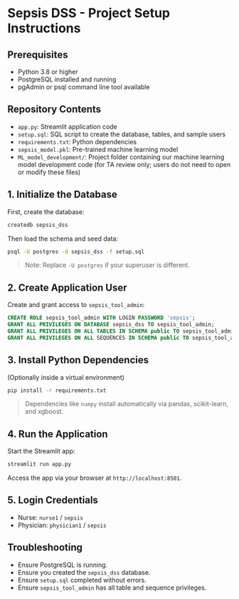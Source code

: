 # Sepsis DSS - Project Setup Instructions

## Prerequisites

- Python 3.8 or higher
- PostgreSQL installed and running
- pgAdmin or psql command line tool available

## Repository Contents

- `app.py`: Streamlit application code
- `setup.sql`: SQL script to create the database, tables, and sample users
- `requirements.txt`: Python dependencies
- `sepsis_model.pkl`: Pre-trained machine learning model
- `ML_model_development/`: Project folder containing our machine learning model development code (for TA review only; users do not need to open or modify these files)

## 1. Initialize the Database

First, create the database:

```bash
createdb sepsis_dss
```

Then load the schema and seed data:

```bash
psql -U postgres -d sepsis_dss -f setup.sql
```

> Note: Replace `-U postgres` if your superuser is different.

## 2. Create Application User

Create and grant access to `sepsis_tool_admin`:

```sql
CREATE ROLE sepsis_tool_admin WITH LOGIN PASSWORD 'sepsis';
GRANT ALL PRIVILEGES ON DATABASE sepsis_dss TO sepsis_tool_admin;
GRANT ALL PRIVILEGES ON ALL TABLES IN SCHEMA public TO sepsis_tool_admin;
GRANT ALL PRIVILEGES ON ALL SEQUENCES IN SCHEMA public TO sepsis_tool_admin;
```

## 3. Install Python Dependencies

(Optionally inside a virtual environment)

```bash
pip install -r requirements.txt
```

> Dependencies like `numpy` install automatically via pandas, scikit-learn, and xgboost.

## 4. Run the Application

Start the Streamlit app:

```bash
streamlit run app.py
```

Access the app via your browser at `http://localhost:8501`.

## 5. Login Credentials

- Nurse: `nurse1` / `sepsis`
- Physician: `physician1` / `sepsis`

## Troubleshooting

- Ensure PostgreSQL is running.
- Ensure you created the `sepsis_dss` database.
- Ensure `setup.sql` completed without errors.
- Ensure `sepsis_tool_admin` has all table and sequence privileges.
